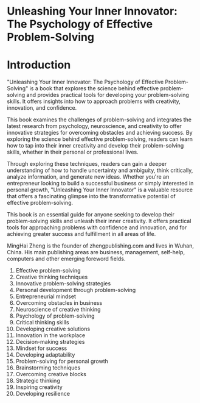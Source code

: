 # Unleashing Your Inner Innovator: The Psychology of Effective Problem-Solving

# Introduction

"Unleashing Your Inner Innovator: The Psychology of Effective Problem-Solving" is a book that explores the science behind effective problem-solving and provides practical tools for developing your problem-solving skills. It offers insights into how to approach problems with creativity, innovation, and confidence.

This book examines the challenges of problem-solving and integrates the latest research from psychology, neuroscience, and creativity to offer innovative strategies for overcoming obstacles and achieving success. By exploring the science behind effective problem-solving, readers can learn how to tap into their inner creativity and develop their problem-solving skills, whether in their personal or professional lives.

Through exploring these techniques, readers can gain a deeper understanding of how to handle uncertainty and ambiguity, think critically, analyze information, and generate new ideas. Whether you're an entrepreneur looking to build a successful business or simply interested in personal growth, "Unleashing Your Inner Innovator" is a valuable resource that offers a fascinating glimpse into the transformative potential of effective problem-solving.

This book is an essential guide for anyone seeking to develop their problem-solving skills and unleash their inner creativity. It offers practical tools for approaching problems with confidence and innovation, and for achieving greater success and fulfillment in all areas of life.


MingHai Zheng is the founder of zhengpublishing.com and lives in Wuhan, China. His main publishing areas are business, management, self-help, computers and other emerging foreword fields.



1. Effective problem-solving
2. Creative thinking techniques
3. Innovative problem-solving strategies
4. Personal development through problem-solving
5. Entrepreneurial mindset
6. Overcoming obstacles in business
7. Neuroscience of creative thinking
8. Psychology of problem-solving
9. Critical thinking skills
10. Developing creative solutions
11. Innovation in the workplace
12. Decision-making strategies
13. Mindset for success
14. Developing adaptability
15. Problem-solving for personal growth
16. Brainstorming techniques
17. Overcoming creative blocks
18. Strategic thinking
19. Inspiring creativity
20. Developing resilience

